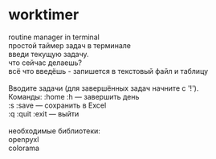 # worktimer
routine manager in terminal
<br />простой таймер задач в терминале
<br />введи текущую задачу.
<br />что сейчас делаешь?
<br />всё что введёшь - запишется в текстовый файл и таблицу
<br />
<br />Вводите задачи (для завершённых задач начните с '!').
<br />Команды: :home :h — завершить день
<br />:s :save — сохранить в Excel
<br />:q :quit :exit — выйти
<br />
<br />необходимые библиотеки:
<br />openpyxl
<br />colorama 
<br />
